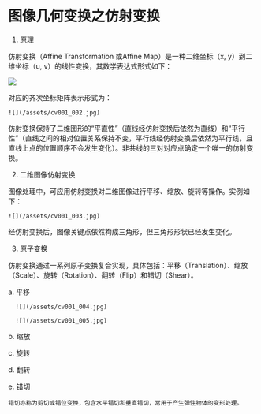# 图像几何变换之仿射变换
1. 原理

  仿射变换（Affine Transformation 或Affine Map）是一种二维坐标（x, y）到二维坐标（u, v）的线性变换，其数学表达式形式如下：

  ![](/assets/cv001_001.jpg)

  对应的齐次坐标矩阵表示形式为：

    ![](/assets/cv001_002.jpg)

  仿射变换保持了二维图形的“平直性”（直线经仿射变换后依然为直线）和“平行性”（直线之间的相对位置关系保持不变，平行线经仿射变换后依然为平行线，且直线上点的位置顺序不会发生变化）。非共线的三对对应点确定一个唯一的仿射变换。

2. 二维图像仿射变换

  图像处理中，可应用仿射变换对二维图像进行平移、缩放、旋转等操作。实例如下：

    ![](/assets/cv001_003.jpg)

  经仿射变换后，图像关键点依然构成三角形，但三角形形状已经发生变化。

3. 原子变换

  仿射变换通过一系列原子变换复合实现，具体包括：平移（Translation）、缩放（Scale）、旋转（Rotation）、翻转（Flip）和错切（Shear）。

  a. 平移

      ![](/assets/cv001_004.jpg)

      ![](/assets/cv001_005.jpg)

  b. 缩放

    

    

  c. 旋转

    

    

  d. 翻转

    

    

  e. 错切

    错切亦称为剪切或错位变换，包含水平错切和垂直错切，常用于产生弹性物体的变形处理。

    

    

    